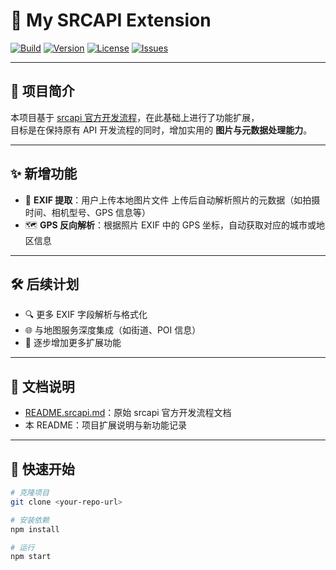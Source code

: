 # 📸 My SRCAPI Extension  

[![Build](https://img.shields.io/github/actions/workflow/status/augustqin0806/srcapi/ci.yml?branch=main)](https://github.com/augustqin0806/srcapi/actions)
[![Version](https://img.shields.io/github/v/release/augustqin0806/srcapi?sort=semver)](https://github.com/augustqin0806/srcapi/releases)
[![License](https://img.shields.io/github/license/augustqin0806/srcapi)](./LICENSE)
[![Issues](https://img.shields.io/github/issues/augustqin0806/srcapi)](https://github.com/augustqin0806/srcapi/issues)

---

## 📖 项目简介
本项目基于 [srcapi 官方开发流程](./README.srcapi.md)，在此基础上进行了功能扩展，  
目标是在保持原有 API 开发流程的同时，增加实用的 **图片与元数据处理能力**。  

---

## ✨ 新增功能
- 🧾 **EXIF 提取**：用户上传本地图片文件 上传后自动解析照片的元数据（如拍摄时间、相机型号、GPS 信息等）  
- 🗺️ **GPS 反向解析**：根据照片 EXIF 中的 GPS 坐标，自动获取对应的城市或地区信息  

---

## 🛠️ 后续计划
- 🔍 更多 EXIF 字段解析与格式化  
- 🌐 与地图服务深度集成（如街道、POI 信息）
- 🚀 逐步增加更多扩展功能  

---

## 📂 文档说明
- [README.srcapi.md](./README.srcapi.md)：原始 srcapi 官方开发流程文档  
- 本 README：项目扩展说明与新功能记录  

---

## 🚀 快速开始
```bash
# 克隆项目
git clone <your-repo-url>

# 安装依赖
npm install   

# 运行
npm start     
